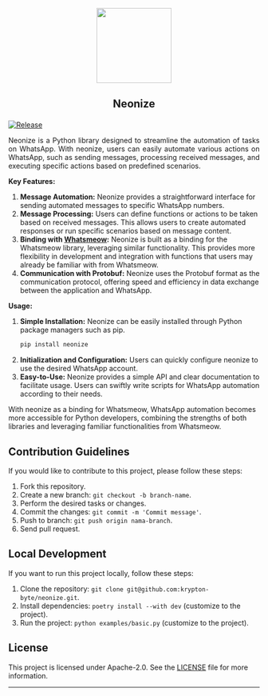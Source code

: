 <p align="center"> <img src="assets/logo.jpg" width="150px">
</p>

## <p align="center">Neonize</p>


[![Release](https://github.com/krypton-byte/neonize/actions/workflows/release.yml/badge.svg)](https://github.com/krypton-byte/neonize/actions/workflows/release.yml)

<p align="justify">Neonize is a Python library designed to streamline the automation of tasks on WhatsApp. With neonize, users can easily automate various actions on WhatsApp, such as sending messages, processing received messages, and executing specific actions based on predefined scenarios.
</p>

**Key Features:**
1. **Message Automation:** Neonize provides a straightforward interface for sending automated messages to specific WhatsApp numbers.
2. **Message Processing:** Users can define functions or actions to be taken based on received messages. This allows users to create automated responses or run specific scenarios based on message content.
3. **Binding with <a href="https://github.com/tulir/whatsmeow">Whatsmeow</a>:** Neonize is built as a binding for the Whatsmeow library, leveraging similar functionality. This provides more flexibility in development and integration with functions that users may already be familiar with from Whatsmeow.
4. **Communication with Protobuf:** Neonize uses the Protobuf format as the communication protocol, offering speed and efficiency in data exchange between the application and WhatsApp.

**Usage:**
1. **Simple Installation:** Neonize can be easily installed through Python package managers such as pip.
   ```bash
   pip install neonize
   ```
2. **Initialization and Configuration:** Users can quickly configure neonize to use the desired WhatsApp account.
3. **Easy-to-Use:** Neonize provides a simple API and clear documentation to facilitate usage. Users can swiftly write scripts for WhatsApp automation according to their needs.

With neonize as a binding for Whatsmeow, WhatsApp automation becomes more accessible for Python developers, combining the strengths of both libraries and leveraging familiar functionalities from Whatsmeow.
## Contribution Guidelines

If you would like to contribute to this project, please follow these steps:

1. Fork this repository.
2. Create a new branch: `git checkout -b branch-name`.
3. Perform the desired tasks or changes.
4. Commit the changes: `git commit -m 'Commit message'`.
5. Push to branch: `git push origin nama-branch`.
6. Send pull request.

## Local Development

If you want to run this project locally, follow these steps:

1. Clone the repository: `git clone git@github.com:krypton-byte/neonize.git`.
2. Install dependencies: `poetry install --with dev` (customize to the project).
3. Run the project: `python examples/basic.py` (customize to the project).

## License

This project is licensed under Apache-2.0. See the [LICENSE](LICENSE) file for more information.

---
